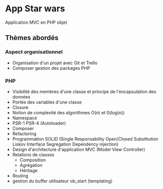 # App Star wars

Application MVC en PHP objet

## Thèmes abordés 

### Aspect organisationnel 
- Organisation d'un projet avec Git et Trello
- Composer gestion des packages PHP
### PHP 
- Visibilité des membres d'une classe et principe de l'encapsulation des données
- Portée des variables d'une classe
- Closure
- Notion de complexité des algorithmes O(n) et 0(log(n))
- Namespace 
- PSR-1 PSR-4 (Autoloader)
- Composer
- Refactoring
- Programmation SOLID (Single Responsability Open/Closed Substitution Liskov Interface Segregation Dependency injection)
- Design d'architecture d'application MVC (Model View Controller)
- Relations de classes
    - Composition
    - Agrégation
    - Héritage
 - Routing
 - gestion du buffer utilisateur ob_start (templating)